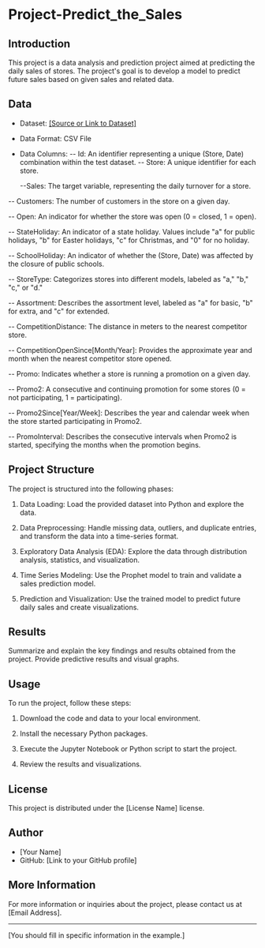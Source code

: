 # Project-Predict_the_Sales

## Introduction

This project is a data analysis and prediction project aimed at predicting the daily sales of stores. The project's goal is to develop a model to predict future sales based on given sales and related data.

## Data

- Dataset: [[Source or Link to Dataset]](https://www.kaggle.com/competitions/rossmann-store-sales/data)

- Data Format: CSV File

- Data Columns:
  -- Id: An identifier representing a unique (Store, Date) combination within the test dataset.
  -- Store: A unique identifier for each store.

  --Sales: The target variable, representing the daily turnover for a store.

-- Customers: The number of customers in the store on a given day.

-- Open: An indicator for whether the store was open (0 = closed, 1 = open).

-- StateHoliday: An indicator of a state holiday. Values include "a" for public holidays, "b" for Easter holidays, "c" for Christmas, and "0" for no holiday.

-- SchoolHoliday: An indicator of whether the (Store, Date) was affected by the closure of public schools.

-- StoreType: Categorizes stores into different models, labeled as "a," "b," "c," or "d."

-- Assortment: Describes the assortment level, labeled as "a" for basic, "b" for extra, and "c" for extended.

-- CompetitionDistance: The distance in meters to the nearest competitor store.

-- CompetitionOpenSince[Month/Year]: Provides the approximate year and month when the nearest competitor store opened.

-- Promo: Indicates whether a store is running a promotion on a given day.

-- Promo2: A consecutive and continuing promotion for some stores (0 = not participating, 1 = participating).

-- Promo2Since[Year/Week]: Describes the year and calendar week when the store started participating in Promo2.

-- PromoInterval: Describes the consecutive intervals when Promo2 is started, specifying the months when the promotion begins.

## Project Structure

The project is structured into the following phases:

1. Data Loading: Load the provided dataset into Python and explore the data.

2. Data Preprocessing: Handle missing data, outliers, and duplicate entries, and transform the data into a time-series format.

3. Exploratory Data Analysis (EDA): Explore the data through distribution analysis, statistics, and visualization.

4. Time Series Modeling: Use the Prophet model to train and validate a sales prediction model.

5. Prediction and Visualization: Use the trained model to predict future daily sales and create visualizations.

## Results

Summarize and explain the key findings and results obtained from the project. Provide predictive results and visual graphs.

## Usage

To run the project, follow these steps:

1. Download the code and data to your local environment.

2. Install the necessary Python packages.

3. Execute the Jupyter Notebook or Python script to start the project.

4. Review the results and visualizations.

## License

This project is distributed under the [License Name] license.

## Author

- [Your Name]
- GitHub: [Link to your GitHub profile]

## More Information

For more information or inquiries about the project, please contact us at [Email Address].

---
[You should fill in specific information in the example.]
